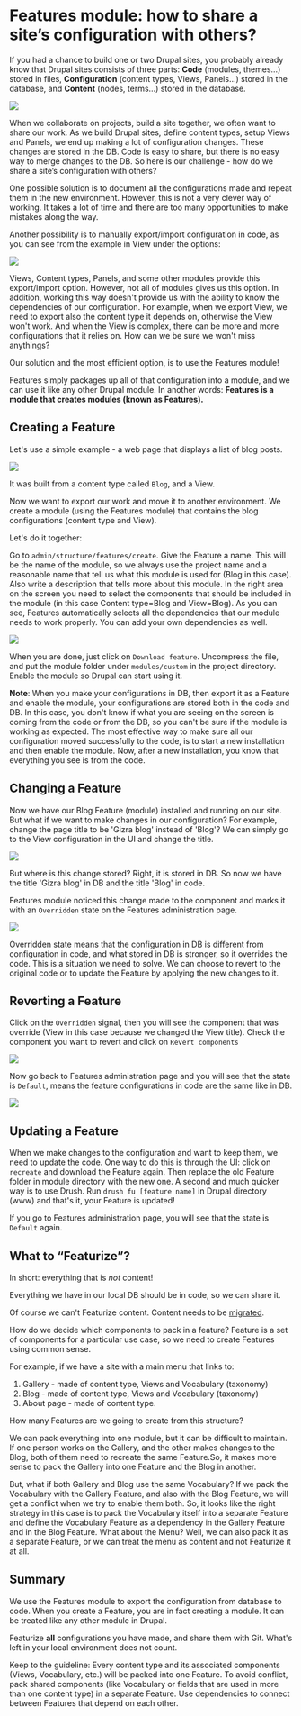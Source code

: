# Features module: how to share a site’s configuration with others?

If you had a chance to build one or two Drupal sites,  you probably already know that Drupal sites consists of three parts:
**Code** (modules, themes…) stored in files, **Configuration**  (content types, Views, Panels…) stored in the database, and **Content** (nodes, terms…) stored in the database.

![](images/features/3_parts_drupal.png)

When we collaborate on projects, build a site together, we often want to share our work. As we build Drupal sites, define content types, setup Views and Panels, we end up making a lot of configuration changes. These changes are stored in the DB. Code is easy to share, but there is no easy way to merge changes to the DB. So here is our challenge - how do we share a site’s configuration with others?

One possible solution is to document all the configurations made and repeat them in the new environment. However, this is not a very clever way of working. It takes a lot of time and there are too many opportunities to make mistakes along the way. 

Another possibility is to manually export/import configuration in code, as you can see from the example in View under the options:

![](images/features/export_view.png)

Views, Content types, Panels, and some other modules provide this export/import option.  However, not all of modules gives us this option. In addition, working this way doesn't provide us with the ability to know the dependencies of our configuration. For example, when we export View, we need to export also the content type it depends on, otherwise the View won't work. And when the View is complex, there can be more and more configurations that it relies on. How can we be sure we won't miss anythings?

Our solution and the most efficient option, is to use the Features module!

Features simply packages up all of that configuration into a module, and we can use it like any other Drupal module. In another words: **Features is a module that creates modules (known as Features).**


## Creating a Feature

Let's use a simple example - a web page that displays a list of blog posts. 

![](images/features/blog_page.png)


It was built from a content type called `Blog`, and a View.

Now we want to export our work and move it to another environment. We create a module (using the Features module) that contains the blog configurations (content type and View). 

Let's do it together:

Go to `admin/structure/features/create`.
Give the Feature a name. This will be the name of the module, so we always use the project name and a reasonable name that tell us what this module is used for (Blog in this case). Also write a description that tells more about this module.
In the right area on the screen you need to select the components that should be included in the module (in this case Content type=Blog and View=Blog).
As you can see, Features automatically selects all the dependencies that our module needs to work properly. You can add your own dependencies as well.

![](images/features/create_feature.png)

When you are done, just click on `Download feature`.
Uncompress the file, and put the module folder under `modules/custom` in the project directory.
Enable the module so Drupal can start using it.

**Note**: When you make your configurations in DB, then export it as a Feature and enable the module, your configurations are stored both in the code and DB. In this case, you don't know if what you are seeing on the screen is coming from the code or from the DB, so you can't be sure if the module is working as expected. The most effective way to make sure all our configuration moved successfully to the code, is to start a new installation and then enable the module. Now, after a new installation, you know that everything you see is from the code.


## Changing a Feature

Now we have our Blog Feature (module) installed and running on our site. But what if we want to make changes in our configuration? For example, change the page title to be 'Gizra blog' instead of 'Blog'?
We can simply go to the View configuration in the UI and change the title.

![](images/features/change_title.png)

But where is this change stored? Right, it is stored in DB. So now we have the title 'Gizra blog' in DB and the title 'Blog' in code.

Features module noticed this change made to the component and marks it with an `Overridden` state on the Features administration page.

![](images/features/overridden.png)

Overridden state means that the configuration in DB is different from configuration in code, and what stored in DB is stronger, so it overrides the code.
This is a situation we need to solve. We can choose to revert to the original code or to update the Feature by applying the new changes to it. 


## Reverting a Feature

Click on the `Overridden` signal, then you will see the component that was override (View in this case because we changed the View title). Check the component you want to revert and click on `Revert components`

![](images/features/revert.png)


Now go back to Features administration page and you will see that the state is `Default`, means the feature configurations in code are the same like in DB.

![](images/features/default_state.png)


## Updating a Feature

When we make changes to the configuration and want to keep them, we need to update the code.
One way to do this is through the UI: click on `recreate` and download the Feature again. Then replace the old Feature folder in module directory with the new one.
A second and much quicker way is to use Drush. Run `drush fu [feature name]` in Drupal directory (www) and that's it, your Feature is updated!

If you go to Features administration page, you will see that the state is `Default` again.


## What to “Featurize”? 

In short: everything that is _not_ content!

Everything we have in our local DB should be in code, so we can share it.

Of course we can't Featurize content. Content needs to be [migrated](https://www.drupal.org/project/migrate).

How do we decide which components to pack in a feature? Feature is a set of components for a particular use case, so we need to create Features using common sense.

For example, if we have a site with a main menu that links to: 
1. Gallery - made of content type, Views and Vocabulary (taxonomy)
2. Blog - made of content type, Views and Vocabulary (taxonomy)
3. About page - made of content type.

How many Features are we going to create from this structure?

We can pack everything into one module, but it can be difficult to maintain.  If one person works on the Gallery, and the other makes changes to the Blog, both of them need to recreate the same Feature.So, it makes more sense to pack the Gallery into one Feature and the Blog in another.

But, what if both Gallery and Blog use the same Vocabulary? If we pack the Vocabulary with the Gallery Feature, and also with the Blog Feature, we will get a conflict when we try to enable them both. So, it looks like the right strategy in this case is to pack the Vocabulary itself into a separate Feature and define the Vocabulary Feature as a dependency in the Gallery Feature and in the Blog Feature.
What about the Menu? Well, we can also pack it as a separate Feature, or we can treat the menu as content and not Featurize it at all.


## Summary

We use the Features module to export the configuration from database to code.
When you create a Feature, you are in fact creating a module. It can be treated like any other module in Drupal.

Featurize **all** configurations you have made, and share them with Git. What's left in your local environment does not count.

Keep to the guideline: Every content type and its associated components (Views, Vocabulary, etc.) will be packed into one Feature.
To avoid conflict, pack shared components (like Vocabulary or fields that are used in more than one content type) in a separate Feature. Use dependencies to connect between Features that depend on each other.






